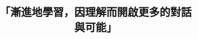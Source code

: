 ---
layout: post
title: "「漸進地學習，因理解而開啟更多的對話與可能」"
tags:
  - "文化"
  - "共創"
  - "社福"
id: 66
thumbnail: "/images/post/66/11EF27ihD6hONkIa0dFbp_hJsTf58TBuV.jpg"
description: "國立故宮博物院自提 開放政府第66次協作會議 故宮有精神工作坊"
color: "green"
publish: "false"
departments:
  - "故宮"
cover:
  link: ""
introduction:
  content: "故宮長期致力於博物館文化平權。從108年起與慈芳關懷中心合作，將文物帶入關懷中心與精神障礙會員共賞共創，109年更進一步策劃「有精神」展覽，展覽中涵括故宮文物，藝術家，精神障礙者相關於精神障礙議題的創作與詮釋。故宮「開放政府聯絡人」逸文於109年3月將本議題自提至開放政府聯絡人月會。與行政院公共數位創新空間（PDIS）合作召開協作會議。希望籌備過程涵融多方意見，讓大眾能對「有精神展」及相關議題有更清晰的了解。透過開放透明的會議機制與互動式的工作坊，讓更多關心這個議題的人，也能用另一種方式參與討論，表達看法。
我們也期待透過這樣的過程，能夠帶給每個議題一個更清楚的輪廓。也希望透過共創討論，開啟人與人之間的對話，即便他們曾經被污名，或是曾經使你懼怕。如同每個會議我們都會提到：「協作會議只是一個開始。」漸進地學習，因理解而開啟更多的對話與可能。"
  image: "/images/post/66/1pWBQjDya1-OkMwacqRQwM72fIjGMFt24.jpg"
join:
  type: "部"
  image: ""
embed:
  - type: "agenda_book"
    links:
      - "https://issuu.com/pdis.tw/docs/__________"
  - type: "mind_map"
    links:
      - "https://miro.com/app/live-embed/o9J_kuGEpO0=/?moveToViewport=-3360,-932,4942,2660&amp;embedAutoplay=true"
  - type: "host_slide"
    links:
      - "https://issuu.com/pdis.tw/docs/____________"
  - type: "transcript"
    links:
      - "https://sayit.pdis.nat.gov.tw/2020-07-08-%E9%96%8B%E6%94%BE%E6%94%BF%E5%BA%9C%E7%AC%AC66%E6%AC%A1%E8%AD%B0%E9%A1%8C%E5%8D%94%E4%BD%9C%E6%9C%83%E8%AD%B0"
pictures:
  - "/images/post/66/11FXeZ38XbWwd6oZcLIjm7ZDfbcHrZqOJ.jpg"
  - "/images/post/66/1ibf_5peEDDBEBpJbjV5Q95PgPk9k95sb.jpg"
  - "/images/post/66/1rmoa1srreWgvxIhJkOiveywbfYRCJ9JK.jpg"
  - "/images/post/66/1LnJ2fYTtNRsS9UcGsKAeW7TY8PzrCaU2.jpg"
---